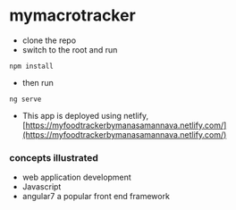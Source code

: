 # mymacrotracker

* clone the repo
* switch to the root and run 
```
npm install
```
* then run
```
ng serve
```
* This app is deployed using netlify, 
[https://myfoodtrackerbymanasamannava.netlify.com/](https://myfoodtrackerbymanasamannava.netlify.com/)

### concepts illustrated
* web application development
* Javascript
* angular7 a popular front end framework


